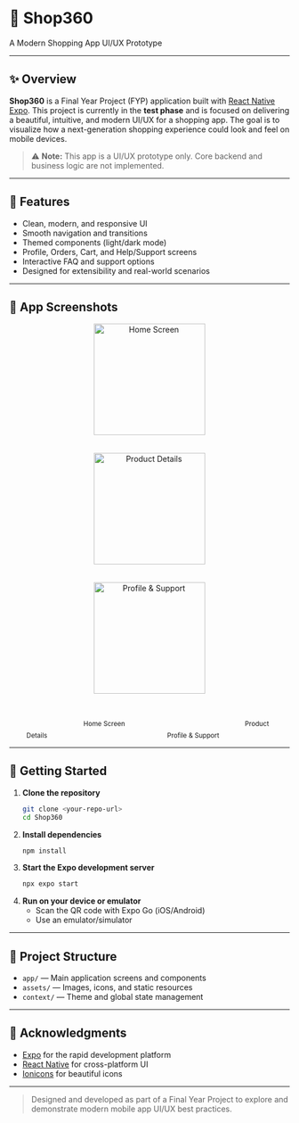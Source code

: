 # 🛒 Shop360

A Modern Shopping App UI/UX Prototype

---

## ✨ Overview

**Shop360** is a Final Year Project (FYP) application built with [React Native Expo](https://expo.dev/). This project is currently in the **test phase** and is focused on delivering a beautiful, intuitive, and modern UI/UX for a shopping app. The goal is to visualize how a next-generation shopping experience could look and feel on mobile devices.

> ⚠️ **Note:** This app is a UI/UX prototype only. Core backend and business logic are not implemented.

---

## 🎨 Features

- Clean, modern, and responsive UI
- Smooth navigation and transitions
- Themed components (light/dark mode)
- Profile, Orders, Cart, and Help/Support screens
- Interactive FAQ and support options
- Designed for extensibility and real-world scenarios

---

## 📸 App Screenshots

<div align="center">
  <img src="https://github.com/user-attachments/assets/3d04a9c1-a7be-47dd-b1cb-4cb173e2cb5a" alt="Home Screen" width="200" style="margin: 0 32px 32px 32px; display: inline-block;"/>
  <img src="https://github.com/user-attachments/assets/fb6b03d1-2a48-4a4a-8ef2-8061b4a67759" alt="Product Details" width="200" style="margin: 0 32px 32px 32px; display: inline-block;"/>
  <img src="https://github.com/user-attachments/assets/3b6b2763-7b4a-4935-92bc-0e3387c8c06d" alt="Profile & Support" width="200" style="margin: 0 32px 32px 32px; display: inline-block;"/>
  <div style="margin-top: 8px;">
    <sub style="margin: 0 96px 32px 96px;">Home Screen</sub> &nbsp;&nbsp;&nbsp;&nbsp;
    <sub style="margin: 0 96px 32px 96px;">Product Details</sub> &nbsp;&nbsp;&nbsp;&nbsp;
    <sub style="margin: 0 96px 32px 96px;">Profile & Support</sub>
  </div>
</div>

---

## 🚀 Getting Started

1. **Clone the repository**
   ```bash
   git clone <your-repo-url>
   cd Shop360
   ```
2. **Install dependencies**
   ```bash
   npm install
   ```
3. **Start the Expo development server**
   ```bash
   npx expo start
   ```
4. **Run on your device or emulator**
   - Scan the QR code with Expo Go (iOS/Android)
   - Use an emulator/simulator

---

## 📁 Project Structure

- `app/` — Main application screens and components
- `assets/` — Images, icons, and static resources
- `context/` — Theme and global state management

---

## 🙏 Acknowledgments

- [Expo](https://expo.dev/) for the rapid development platform
- [React Native](https://reactnative.dev/) for cross-platform UI
- [Ionicons](https://ionic.io/ionicons) for beautiful icons

---

> Designed and developed as part of a Final Year Project to explore and demonstrate modern mobile app UI/UX best practices.
